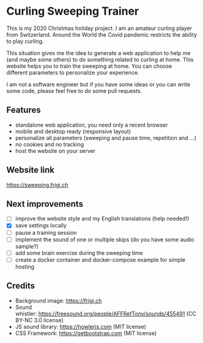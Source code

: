 # Curling Sweeping Trainer

This is my 2020 Christmas holiday project. I am an amateur curling player from Switzerland. Around the World the Covid pandemic restricts the ability to play curling.

This situation gives me the idea to generate a web application to help me (and maybe some others) to do something related to curling at home. This website helps you to train the sweeping at home. You can choose different parameters to personalize your experience.

I am not a software engineer but if you have some ideas or you can write some code, please feel free to do some pull requests.

## Features

- standalone web application, you need only a recent browser
- mobile and desktop ready (responsive layout)
- personalize all parameters (sweeping and pause time, repetition and ...)
- no cookies and no tracking
- host the website on your server

## Website link
https://sweeping.frigi.ch

## Next improvements

- [ ] improve the website style and my English translations (help needed!)
- [x] save settings locally 
- [ ] pause a training session
- [ ] implement the sound of one or multiple skips (do you have some audio sample?)
- [ ] add some brain exercise during the sweeping time
- [ ] create a docker container and docker-compose example for simple hosting

## Credits

- Background image: https://frigi.ch
- Sound whistler: https://freesound.org/people/AFFRefTony/sounds/455491 (CC BY-NC 3.0 license)
- JS sound library: https://howlerjs.com (MIT license)
- CSS Framework: https://getbootstrap.com (MIT license)

